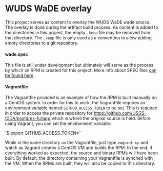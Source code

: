 WUDS WaDE overlay
===

This project serves as content to overlay the WUDS WaDE wade source. The overlay is done during the artifact build process.  As content is added to the directories in this project, the empty `.keep` file may be removed from that directory. The `.keep` file is only used as a convention to allow adding empty directories to a git repository.

#### __wade.spec__

This file is still under development but ultimately will serve as the process by which an RPM is created for this project.  More info about SPEC files [can be found here](http://rpm-guide.readthedocs.io/en/latest/rpm-guide.html#what-is-a-spec-file).

#### Vagrantfile

The Vagrantfile provided is an example of how the RPM is built manually on a CentOS system.
In order for this to work, the Vagrantfile requires an environment variable named
`GITHUB_ACCESS_TOKEN` to be set. This is required in order to access the private
repository for https://github.com/USGS-CIDA/postgres-fullapp which is where the
original source is held. Before using Vagrant, you can set the environment variable:

`$ export GITHUB_ACCESS_TOKEN=<token>``


While in the same directory as the Vagrantfile, just type `vagrant up` and watch
as Vagrant creates a CentOS VM and builds the RPM. In the end, if everything worked
as expected, the source and binary RPMs will have been built. By default, the directory
containing your Vagrantfile is synched with the VM. When the RPMs are built, they
will also be copied to this directory.
